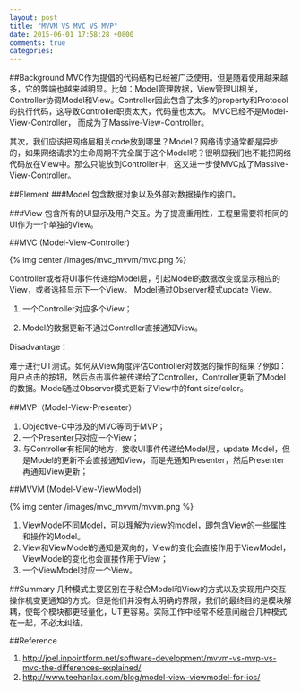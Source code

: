 ```yaml
---
layout: post
title: "MVVM VS MVC VS MVP"
date: 2015-06-01 17:58:28 +0800
comments: true
categories: 
---
```


##Background
MVC作为提倡的代码结构已经被广泛使用。但是随着使用越来越多，它的弊端也越来越明显。比如：Model管理数据，View管理UI相关，Controller协调Model和View。Controller因此包含了太多的property和Protocol的执行代码，这导致Controller职责太大，代码量也太大。 MVC已经不是Model-View-Controller， 而成为了Massive-View-Controller。
  
其次，我们应该把网络层相关code放到哪里？Model？网络请求通常都是异步的，如果网络请求的生命周期不完全属于这个Model呢？很明显我们也不能把网络代码放在View中。那么只能放到Controller中，这又进一步使MVC成了Massive-View-Controller。
<!--more-->

##Element
###Model
包含数据对象以及外部对数据操作的接口。

###View
包含所有的UI显示及用户交互。为了提高重用性，工程里需要将相同的UI作为一个单独的View。

##MVC (Model-View-Controller)

{% img  center /images/mvc_mvvm/mvc.png %}

Controller或者将UI事件传递给Model层，引起Model的数据改变或显示相应的View，或者选择显示下一个View。
Model通过Observer模式update View。  

1. 一个Controller对应多个View；  

2. Model的数据更新不通过Controller直接通知View。  

Disadvantage：  

难于进行UT测试。如何从View角度评估Controller对数据的操作的结果？例如：用户点击的按钮，然后点击事件被传递给了Controller，Controller更新了Model的数据。Model通过Observer模式更新了View中的font size/color。 


##MVP（Model-View-Presenter）
1. Objective-C中涉及的MVC等同于MVP；
2. 一个Presenter只对应一个View；
3. 与Controller有相同的地方，接收UI事件传递给Model层，update Model，但是Model的更新不会直接通知View，而是先通知Presenter，然后Presenter再通知View更新；

##MVVM (Model-View-ViewModel)

{% img  center /images/mvc_mvvm/mvvm.png %}

1. ViewModel不同Model，可以理解为view的model，即包含View的一些属性和操作的Model。
2. View和ViewModel的通知是双向的，View的变化会直接作用于ViewModel，ViewModel的变化也会直接作用于View；
3. 一个ViewModel对应一个View。


##Summary
几种模式主要区别在于粘合Model和View的方式以及实现用户交互操作机变更通知的方式。但是他们并没有太明确的界限，我们的最终目的是模块解耦，使每个模块都更轻量化，UT更容易。实际工作中经常不经意间融合几种模式在一起，不必太纠结。

##Reference
1. http://joel.inpointform.net/software-development/mvvm-vs-mvp-vs-mvc-the-differences-explained/
2. http://www.teehanlax.com/blog/model-view-viewmodel-for-ios/
